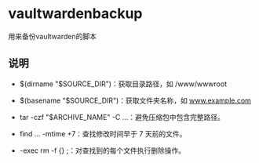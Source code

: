 # vaultwardenbackup

用来备份vaultwarden的脚本

## 说明

- $(dirname "$SOURCE_DIR")：获取目录路径，如 /www/wwwroot

- $(basename "$SOURCE_DIR")：获取文件夹名称，如 www.example.com

- tar -czf "$ARCHIVE_NAME" -C ...：避免压缩包中包含完整路径。

- find ... -mtime +7：查找修改时间早于 7 天前的文件。

- -exec rm -f {} \;：对查找到的每个文件执行删除操作。

